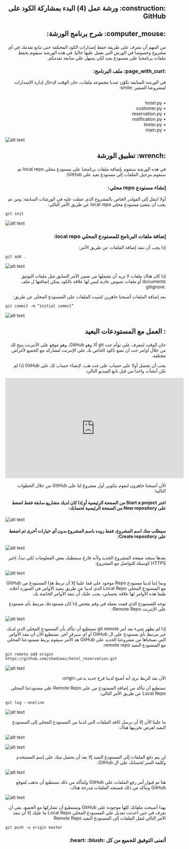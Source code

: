 
<h2>
<p dir='rtl' align='right'>
:construction: ورشة عمل (4) البدء بمشاركة الكود على GitHub 
</p>
</h2>

<h2>
<p dir='rtl' align='right'>
:computer_mouse: شرح برنامج الورشة:
</p>
</h2>

<p dir='rtl' align='right'>
من المهم أن تتعرف على طريقة حفظ إصدارات الكود المختلفة حتى تتابع تقدمك في أي مشروع وخصوصا في الورش التي نعمل عليها حاليا. في هذه الورشة سنقوم بحفظ ملفات برنامجنا على مستودع بعيد لكي يسهل علي متابعة تقدمكم.
</p>

<h3>
<p dir='rtl' align='right'>
:page_with_curl: ملف البرنامج:
</p>
</h3>

<p dir='rtl' align='right'>
في الورشة السابقة تكوّن عندنا مجموعة ملفات، حان الوقت لإدخال إدارة الإصدارات لمشروعنا الصغير :smile: 
</p>

<p dir='rtl' align='right'>
<br> •	hotel.py
<br> • customer.py
<br> • reservation.py
<br> •	notification.py
<br> •	tester.py
<br> • main.py
</p>

![alt text](pictures/1.png "")

<h2>
<p dir='rtl' align='right'>
:wrench:  تطبيق الورشة
</p>
</h2>

<p dir='rtl' align='right'>
في هذه الورشة سنقوم بإضافة ملفات برنامجنا على مستودع محلي local repo ثم سنقوم بترحيل الملفات إلى مستودع بعيد على GitHub: 
</p>

<h3>
<p dir='rtl' align='right'>
إنشاء مستودع repo محلي:
</p>
</h3>

<p dir='rtl' align='right'>
أولا انتقل إلى الفولدر الخاص بالمشروع الذي عملت عليه في الورشات السابقة:
ومن ثم يجب أن ننشئ مستودع محلي local repo  عن طريق الأمر التالي:
</p>

    git init

![alt text](pictures/2.png "")

<h3>
<p dir='rtl' align='right'>
إضافة ملفات البرنامج للمستودع المحلي local repo:
</p>
</h3>

<p dir='rtl' align='right'>
إذا يجب أن ننفذ إضافة الملفات عن طريق الأمر:
</p>

    git add . 

![alt text](pictures/3.png "")

<p dir='rtl' align='right'>
إذا كان هناك  ملفات لا تريد أن تشملها من ضمن الأمر السابق مثل ملفات التوثيق documents أو ملفات نصوص عادية ليس لها علاقة بالكود يمكن إضافتها ل ملف .gitignore
</p>

<p dir='rtl' align='right'>
بعد إضافة الملفات أصبحنا جاهزين لتثبيت الملفات على المستودع المحلي عن طريق:
</p>

    git commit -m “initial commit”

![alt text](pictures/4.png "")

<h2>
<p dir='rtl' align='right'>
: العمل مع المستودعات البعيد
</p>
</h2>


<p dir='rtl' align='right'>
 حان الوقت لنتعرف على توأم جت git ألا وهو GitHub، وهو موقع على الأنترنت يتيح لك من خلال أوامر جت أن تضع تاكود الخاص بك على الإنترنت لتشاركه مع الجميع لأغراض مختلفة.
    </p>
<p dir='rtl' align='right'>
يجب أن نحصل أولا على حساب على جت هب، لإنشاء حساب لك على GitHub إذا لم تكن أنشأت واحدا من قبل تابع الفيديو التالي:
</p>


<iframe width="560" height="315" src="https://www.youtube.com/embed/pJ6RGrdb_uw?rel=0" frameborder="0" allow="autoplay; encrypted-media" allowfullscreen></iframe>


<p dir='rtl' align='right'>
 الأن أصبحنا جاهزون لنقوم بتكوين أول مشروع لنا على GitHub من خلال الخطوات التالية:
</p>

<h4>
<p dir='rtl' align='right'>
 اختر Start a project من الصفحة الرئيسية أو إذا كان لديك مشاريع سابقة فقط اضغط على New repository من الصفحة الرئيسية لحسابك: 
</p>
</h4>

![alt text](pictures/5.jpg "")

 <h4>
<p dir='rtl' align='right'>
 سيطلب منك اسم المشروع، فقط زوده باسم المشروع بدون أي خيارات أخرى ثم اضغط على Create repository:
</p>
</h4>

![alt text](pictures/6.png "")

<p dir='rtl' align='right'>
بعدها ستجد صفحة المشروع الجديد ولأنه فارغ سيعطيك بعض المعلومات لكي تبدأ، إختر HTTPS  كوسيلة للتواصل مع المشروع:
</p>

![alt text](pictures/7.png "")

<p dir='rtl' align='right'>
    وبما إننا لدينا مستودع Repo موجود على فما علينا إلا أن نربط هذا المستودع من GitHub مع المستودع المحلي     Local Repo الذي لدينا عن طريق تنفيذ الأوامر في الصورة أعلاه، طبعا هذه الأوامر لها علاقة بحسابي، يجب عليك أن تنفذ الأوامر الخاصة بك.
</p>

<p dir='rtl' align='right'>
    توجه للمستودع الذي قمت بعمله في وقم بفحص إذا كان مستودعك مرتبط بأي مستودع على الإنترنت Remote Repo:
</p>

![alt text](pictures/8.png "")

<p dir='rtl' align='right'>
إذا لم يظهر شيء بعد أمر git remote تستطيع أن تتأكد بأن المستودع المحلى الذي لديك غير مرتبط بأي مستودع على ال GitHub أو أي سيرفر أخر.
نستطيع الأن أن ننفذ الأوامر التي نسخناها من مشروعنا الجديد على GitHub هذ الأمر سيقوم بربط مستودعنا المحلي مع المستودع البعيد remote repo:
</p>

    git remote add origin https://github.com/shadimac/hotel_reservation.git

![alt text](pictures/9.png "")

<p dir='rtl' align='right'>
الأن بعد الربط  نرى أنه أصبح لدينا فرع جديد يدعى origin:
</p>

<p dir='rtl' align='right'>
نستطيع أن نتأكد من إضافة المستودع من على Remote Repo علي مستودعنا المحلي Local Repo عن طريق الأمر التالي:
</p>

    git log --oneline

![alt text](pictures/10.png "")

<p dir='rtl' align='right'>
ما علينا الأن إلا أن نرسل كافة الملفات التي لدينا من المستودع المحلي إلى المستودع البعيد لغرض تخزينها هناك:
</p>

![alt text](pictures/11.png "")

![alt text](pictures/12.png "")

<p dir='rtl' align='right'>
لن يتم دفع الملفات إلى المستودع البعيد إلا بعد أن يحصل منك على إسم المستخدم وكلمة السر لحسابك على ال GitHub:
</p>

![alt text](pictures/13.png "")

<p dir='rtl' align='right'>
هنا تم قبول أمر رفع الملفات على GitHub ولنتأكد من ذلك نستطيع أن نذهب لموقع GitHub ونتأكد من ذلك فسنجد الملفات مدرجة هناك:
</p>

![alt text](pictures/14.png "")

<p dir='rtl' align='right'>
بهذا أصبحت ملفاتك كلها موجودة على GitHub وتستطيع أن تشاركها مع الجميع، بقي أن تعرف في حين أحدثت تعديل على المستودع المحلي Local Repo ما عليك إلا أن تنفذ الأمر التالي لنقل الملفات إلى المستودع البعيد Remote Repo
</p>

    git push -u origin master


<h3>
<p dir='rtl' align='right'>
أتمنى التوفيق للجميع من كل :heart: :blush:
</p>
</h3>
